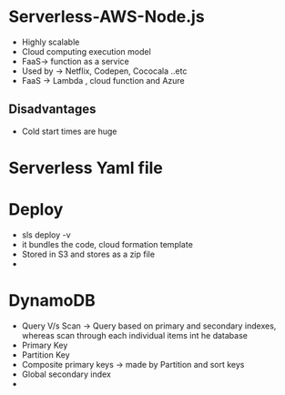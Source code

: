 # Serverless-AWS-Node.js

* Highly scalable
* Cloud computing execution model 
* FaaS-> function as a service 
* Used by ->  Netflix, Codepen, Cococala ..etc 
* FaaS ->  Lambda , cloud function and Azure 

## Disadvantages
* Cold start times are huge 
# Serverless Yaml file 

# Deploy 
* sls deploy -v 
* it bundles the code, cloud formation template
* Stored in S3 and stores as a zip file 
* 


# DynamoDB 
* Query V/s Scan -> Query based on primary and secondary indexes, whereas scan through each individual items int he database 
* Primary Key
* Partition Key 
* Composite primary keys -> made by Partition and sort keys 
* Global secondary index 
* 






